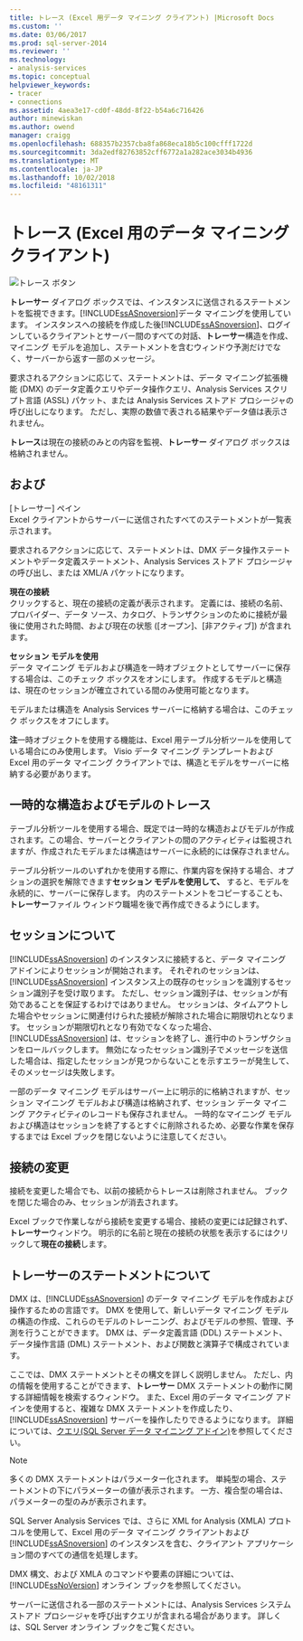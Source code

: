 ```yaml
---
title: トレース (Excel 用データ マイニング クライアント) |Microsoft Docs
ms.custom: ''
ms.date: 03/06/2017
ms.prod: sql-server-2014
ms.reviewer: ''
ms.technology:
- analysis-services
ms.topic: conceptual
helpviewer_keywords:
- tracer
- connections
ms.assetid: 4aea3e17-cd0f-48dd-8f22-b54a6c716426
author: minewiskan
ms.author: owend
manager: craigg
ms.openlocfilehash: 688357b2357cba8fa868eca18b5c100cfff1722d
ms.sourcegitcommit: 3da2edf82763852cff6772a1a282ace3034b4936
ms.translationtype: MT
ms.contentlocale: ja-JP
ms.lasthandoff: 10/02/2018
ms.locfileid: "48161311"
---
```

# <a name="trace-data-mining-client-for-excel"></a>トレース (Excel 用のデータ マイニング クライアント)
  ![トレース ボタン](media/misc-trace.gif "トレース ボタン")  
  
 **トレーサー**  ダイアログ ボックスでは、インスタンスに送信されるステートメントを監視できます。[!INCLUDE[ssASnoversion](../includes/ssasnoversion-md.md)]データ マイニングを使用しています。 インスタンスへの接続を作成した後[!INCLUDE[ssASnoversion](../includes/ssasnoversion-md.md)]、ログインしているクライアントとサーバー間のすべての対話、**トレーサー**構造を作成、マイニング モデルを追加し、ステートメントを含むウィンドウ予測だけでなく、サーバーから返す一部のメッセージ。  
  
 要求されるアクションに応じて、ステートメントは、データ マイニング拡張機能 (DMX) のデータ定義クエリやデータ操作クエリ、Analysis Services スクリプト言語 (ASSL) パケット、または Analysis Services ストアド プロシージャの呼び出しになります。 ただし、実際の数値で表される結果やデータ値は表示されません。  
  
 **トレース**は現在の接続のみとの内容を監視、**トレーサー**  ダイアログ ボックスは格納されません。  
  
## <a name="options"></a>および  
 [トレーサー] ペイン  
 Excel クライアントからサーバーに送信されたすべてのステートメントが一覧表示されます。  
  
 要求されるアクションに応じて、ステートメントは、DMX データ操作ステートメントやデータ定義ステートメント、Analysis Services ストアド プロシージャの呼び出し、または XML/A パケットになります。  
  
 **現在の接続**  
 クリックすると、現在の接続の定義が表示されます。 定義には、接続の名前、プロバイダー、データ ソース、カタログ、トランザクションのために接続が最後に使用された時間、および現在の状態 ([オープン]、[非アクティブ]) が含まれます。  
  
 **セッション モデルを使用**  
 データ マイニング モデルおよび構造を一時オブジェクトとしてサーバーに保存する場合は、このチェック ボックスをオンにします。 作成するモデルと構造は、現在のセッションが確立されている間のみ使用可能となります。  
  
 モデルまたは構造を Analysis Services サーバーに格納する場合は、このチェック ボックスをオフにします。  
  
 **注**一時オブジェクトを使用する機能は、Excel 用テーブル分析ツールを使用している場合にのみ使用します。 Visio データ マイニング テンプレートおよび Excel 用のデータ マイニング クライアントでは、構造とモデルをサーバーに格納する必要があります。  
  
## <a name="tracing-temporary-structures-and-models"></a>一時的な構造およびモデルのトレース  
 テーブル分析ツールを使用する場合、既定では一時的な構造およびモデルが作成されます。この場合、サーバーとクライアントの間のアクティビティは監視されますが、作成されたモデルまたは構造はサーバーに永続的には保存されません。  
  
 テーブル分析ツールのいずれかを使用する際に、作業内容を保持する場合、オプションの選択を解除できます**セッション モデルを使用して、** すると、モデルを永続的に、サーバーに保存します。 内のステートメントをコピーすることも、**トレーサー**ファイル ウィンドウ職場を後で再作成できるようにします。  
  
## <a name="understanding-sessions"></a>セッションについて  
 [!INCLUDE[ssASnoversion](../includes/ssasnoversion-md.md)] のインスタンスに接続すると、データ マイニング アドインによりセッションが開始されます。 それぞれのセッションは、[!INCLUDE[ssASnoversion](../includes/ssasnoversion-md.md)] インスタンス上の既存のセッションを識別するセッション識別子を受け取ります。 ただし、セッション識別子は、セッションが有効であることを保証するわけではありません。 セッションは、タイムアウトした場合やセッションに関連付けられた接続が解除された場合に期限切れとなります。 セッションが期限切れとなり有効でなくなった場合、[!INCLUDE[ssASnoversion](../includes/ssasnoversion-md.md)] は、セッションを終了し、進行中のトランザクションをロールバックします。 無効になったセッション識別子でメッセージを送信した場合は、指定したセッションが見つからないことを示すエラーが発生して、そのメッセージは失敗します。  
  
 一部のデータ マイニング モデルはサーバー上に明示的に格納されますが、セッション マイニング モデルおよび構造は格納されず、セッション データ マイニング アクティビティのレコードも保存されません。 一時的なマイニング モデルおよび構造はセッションを終了するとすぐに削除されるため、必要な作業を保存するまでは Excel ブックを閉じないように注意してください。  
  
## <a name="changing-connections"></a>接続の変更  
 接続を変更した場合でも、以前の接続からトレースは削除されません。 ブックを閉じた場合のみ、セッションが消去されます。  
  
 Excel ブックで作業しながら接続を変更する場合、接続の変更には記録されず、**トレーサー**ウィンドウ。 明示的に名前と現在の接続の状態を表示するにはクリックして**現在の接続**します。  
  
## <a name="understanding-statements-in-the-tracer"></a>トレーサーのステートメントについて  
 DMX は、[!INCLUDE[ssASnoversion](../includes/ssasnoversion-md.md)] のデータ マイニング モデルを作成および操作するための言語です。 DMX を使用して、新しいデータ マイニング モデルの構造の作成、これらのモデルのトレーニング、およびモデルの参照、管理、予測を行うことができます。 DMX は、データ定義言語 (DDL) ステートメント、データ操作言語 (DML) ステートメント、および関数と演算子で構成されています。  
  
 ここでは、DMX ステートメントとその構文を詳しく説明しません。 ただし、内の情報を使用することができます、**トレーサー** DMX ステートメントの動作に関する詳細情報を検索するウィンドウ。 また、Excel 用のデータ マイニング アドインを使用すると、複雑な DMX ステートメントを作成したり、[!INCLUDE[ssASnoversion](../includes/ssasnoversion-md.md)] サーバーを操作したりできるようになります。 詳細については、[クエリ&#40;SQL Server データ マイニング アドイン&#41;](query-sql-server-data-mining-add-ins.md)を参照してください。  
  
> [!NOTE]  
>  多くの DMX ステートメントはパラメーター化されます。 単純型の場合、ステートメントの下にパラメーターの値が表示されます。 一方、複合型の場合は、パラメーターの型のみが表示されます。  
  
 SQL Server Analysis Services では、さらに XML for Analysis (XMLA) プロトコルを使用して、Excel 用のデータ マイニング クライアントおよび [!INCLUDE[ssASnoversion](../includes/ssasnoversion-md.md)] のインスタンスを含む、クライアント アプリケーション間のすべての通信を処理します。  
  
 DMX 構文、および XMLA のコマンドや要素の詳細については、[!INCLUDE[ssNoVersion](../includes/ssnoversion-md.md)] オンライン ブックを参照してください。  
  
 サーバーに送信される一部のステートメントには、Analysis Services システム ストアド プロシージャを呼び出すクエリが含まれる場合があります。 詳しくは、SQL Server オンライン ブックをご覧ください。  
  
  
